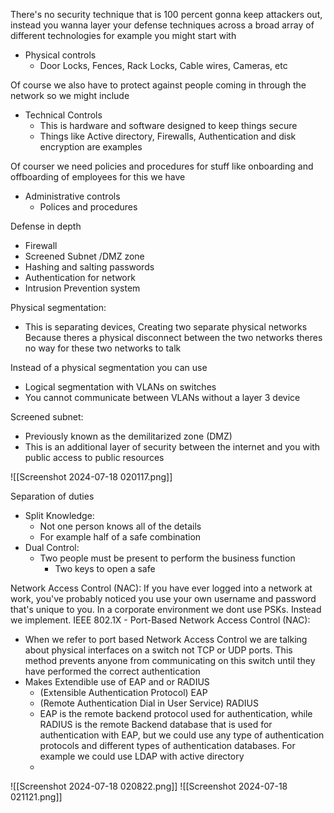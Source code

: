 
There's no security technique that is 100 percent gonna keep attackers out, instead you wanna layer your defense techniques across a broad array of different technologies for example you might start with

- Physical controls 
	- Door Locks, Fences, Rack Locks, Cable wires, Cameras, etc


Of course we also have to protect against people coming in through the network so we might include
- Technical Controls
	- This is hardware and software designed to keep things secure
	- Things like Active directory, Firewalls, Authentication and disk encryption are examples

Of courser we need policies and procedures for stuff like onboarding and offboarding of employees for this we have
- Administrative controls
	- Polices and procedures









Defense in depth
- Firewall
- Screened Subnet /DMZ zone
- Hashing and salting passwords
- Authentication for network 
- Intrusion Prevention system







Physical segmentation:
- This is separating devices, Creating two separate physical networks Because theres a physical disconnect between the two networks theres no way for these two networks to talk  



Instead of a physical segmentation you can use
- Logical segmentation with VLANs on switches
- You cannot communicate between VLANs without a layer 3 device







Screened subnet:
- Previously known as the demilitarized zone (DMZ) 
- This is an additional layer of security between the internet and you with public access to public resources 

![[Screenshot 2024-07-18 020117.png]]




Separation of duties
- Split Knowledge:
	- Not one person knows all of the details
	- For example half of a safe combination 
- Dual Control:
	- Two people must be present to perform the business function
		- Two keys to open a safe 






Network Access Control (NAC):
If you have ever logged into a network at work, you've probably noticed you use your own username and password that's unique to you.  In a corporate environment we dont use PSKs. Instead we implement.
IEEE 802.1X - Port-Based Network Access Control (NAC):
- When we refer to port based Network Access Control we are talking about physical interfaces on a switch not TCP or UDP ports. This method prevents anyone from communicating on this switch until they have performed the correct authentication 
- Makes Extendible use of EAP and or RADIUS
	- (Extensible Authentication Protocol) EAP
	- (Remote Authentication Dial in User Service) RADIUS
	- EAP is the remote backend protocol used for authentication, while RADIUS is the remote Backend database that is used for authentication with EAP, but we could use any type of authentication protocols and different types of authentication databases. For example we could use LDAP with active directory
	- 
![[Screenshot 2024-07-18 020822.png]]
![[Screenshot 2024-07-18 021121.png]]
